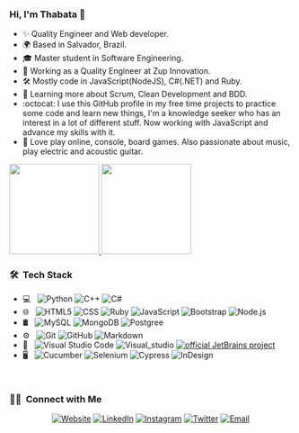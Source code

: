 ### Hi, I'm Thabata 👋

- ✨ Quality Engineer and Web developer.
- 🌍 Based in Salvador, Brazil.
- 🎓 Master student in Software Engineering.
- 💼 Working as a Quality Engineer at Zup Innovation.
- 🛠 Mostly code in JavaScript(NodeJS), C#(.NET) and Ruby.
- 🌱 Learning more about Scrum, Clean Development and BDD.
- :octocat: I use this GitHub profile in my free time projects to practice some code and learn new things, I'm a knowledge seeker who has an interest in a lot of different stuff. Now working with JavaScript and advance my skills with it.  
- 👾 Love play online, console, board games. Also passionate about music, play electric and acoustic guitar.

<a href="https://github.com/alttabs">
  <img height="160em" src="https://github-readme-stats.vercel.app/api?username=alttabs&show_icons=true&custom_title=GitHub+Stats&theme=vue">
  <img height="160em" src="https://github-readme-stats.vercel.app/api/top-langs/?username=alttabs&layout=compact&theme=vue">
</a>
<h3> 🛠 &nbsp;Tech Stack</h3>

- 💻 &nbsp;
  ![Python](https://img.shields.io/badge/-Python-333333?style=flat&logo=python)
  ![C++](https://img.shields.io/badge/-C++-333333?style=flat&logo=C%2B%2B&logoColor=00599C)
  ![C#](https://img.shields.io/badge/-Csharp-333333?style=flat&logo=C%2B%2B&logoColor=00599C)
- 🌐 &nbsp;
  ![HTML5](https://img.shields.io/badge/-HTML5-333333?style=flat&logo=HTML5)
  ![CSS](https://img.shields.io/badge/-CSS-333333?style=flat&logo=CSS3&logoColor=1572B6)
  ![Ruby](https://img.shields.io/badge/-Ruby-333333?style=flat&logo=Ruby)
  ![JavaScript](https://img.shields.io/badge/-JavaScript-333333?style=flat&logo=javascript)
  ![Bootstrap](https://img.shields.io/badge/-Bootstrap-333333?style=flat&logo=bootstrap&logoColor=563D7C)
  ![Node.js](https://img.shields.io/badge/-Node.js-333333?style=flat&logo=node.js)
- 🛢 &nbsp;
  ![MySQL](https://img.shields.io/badge/-MySQL-333333?style=flat&logo=mysql)
  ![MongoDB](https://img.shields.io/badge/-MongoDB-333333?style=flat&logo=mongodb)
  ![Postgree](https://img.shields.io/badge/-MongoDB-333333?style=flat&logo=postgresql)
- ⚙️ &nbsp;
  ![Git](https://img.shields.io/badge/-Git-333333?style=flat&logo=git)
  ![GitHub](https://img.shields.io/badge/-GitHub-333333?style=flat&logo=github)
  ![Markdown](https://img.shields.io/badge/-Markdown-333333?style=flat&logo=markdown)
- 🔧 &nbsp;
  ![Visual Studio Code](https://img.shields.io/badge/-Visual%20Studio%20Code-333333?style=flat&logo=visual-studio-code&logoColor=007ACC)
  ![Visual_studio](https://img.shields.io/badge/-Visual%20Studio-333333?style=flat&logo=eclipse-ide&logoColor=2C2255)
  [![official JetBrains project](http://jb.gg/badges/official.svg)](https://confluence.jetbrains.com/display/ALL/JetBrains+on+GitHub)
- 🖥 &nbsp;
  ![Cucumber](https://img.shields.io/badge/-Cucumber-333333?style=flat&logo=cucumber)
  ![Selenium](https://img.shields.io/badge/-Selenium-333333?style=flat&logo=selenium)
  ![Cypress](https://img.shields.io/badge/-Cypress-333333?style=flat&logo=Cypress)
  ![InDesign](https://img.shields.io/badge/-API-333333?style=flat&logo=postman)

<br/>

<h3> 🤝🏻 &nbsp;Connect with Me </h3>
<p align="center">
<a href="https://www.https://thabstacks.netlify.app/"><img alt="Website" src="https://img.shields.io/badge/Website-www.thabstacks.app-blue?style=flat-square&logo=google-chrome"></a>
<a href="https://www.linkedin.com/in/thabataalmeida/"><img alt="LinkedIn" src="https://img.shields.io/badge/LinkedIn-Thabata%20Almeida-blue?style=flat-square&logo=linkedin"></a>
<a href="https://www.instagram.com/altthabs/"><img alt="Instagram" src="https://img.shields.io/badge/Instagram-altthabs-blue?style=flat-square&logo=instagram"></a>
<a href="https://www.twitter.com/altthabs/"><img alt="Twitter" src="https://img.shields.io/badge/Twitter-altthabs-blue?style=flat-square&logo=twitter"></a>
<a href="ccthabata@gmail.com"><img alt="Email" src="https://img.shields.io/badge/Email-ccthabata@gmail.com-blue?style=flat-square&logo=gmail"></a>
</p>
